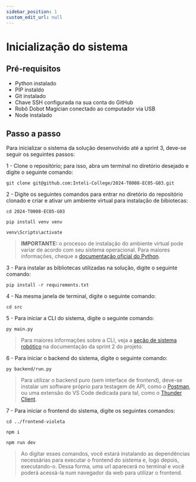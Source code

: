 ```yaml
---
sidebar_position: 1
custom_edit_url: null
---
```


# Inicialização do sistema

## Pré-requisitos

- Python instalado
- PIP instaldo
- Git instalado
- Chave SSH configurada na sua conta do GitHub
- Robô Dobot Magician conectado ao computador via USB
- Node instalado

## Passo a passo

Para inicializar o sistema da solução desenvolvido até a sprint 3, deve-se seguir os seguintes passos:

1 - Clone o repositório; para isso, abra um terminal no diretório desejado e digite o seguinte comando:

```git clone git@github.com:Inteli-College/2024-T0008-EC05-G03.git```

2 - Digite os seguintes comandos para entrar no diretório do repositório clonado e criar e ativar um ambiente virtual para instalação de bibiotecas:

```cd 2024-T0008-EC05-G03```

```pip install venv venv```

```venv\Scripts\activate```

> **IMPORTANTE:** o processo de instalação do ambiente virtual pode variar de acordo com seu sistema operacional. Para maiores informações, cheque a [documentação oficial do Python](https://packaging.python.org/en/latest/guides/installing-using-pip-and-virtual-environments/).

3 - Para instalar as bibliotecas utilizadas na solução, digite o seguinte comando:

```pip install -r requirements.txt```

4 - Na mesma janela de terminal, digite o seguinte comando:

```cd src```

5 - Para iniciar a CLI do sistema, digite o seguinte comando:

```py main.py```

> Para maiores informações sobre a CLI, veja a [seção de sistema robótico](https://inteli-college.github.io/2024-T0008-EC05-G03/category/sistema-robótico) na documentação da sprint 2 do projeto.

6 - Para iniciar o backend do sistema, digite o seguinte comando:

```py backend/run.py```

> Para utilizar o backend puro (sem interface de frontend), deve-se instalar um software próprio para testagem de API, como o [Postman](https://www.postman.com/), ou uma extensão do VS Code dedicada para tal, como o [Thunder Client](https://www.thunderclient.com/).

7 - Para iniciar o frontend do sistema, digite os seguintes comandos:

```cd ../frontend-violeta```

```npm i```

```npm run dev```

> Ao digitar esses comandos, você estará instalando as dependências necessárias para executar o frontend do sistema e, logo depois, executando-o. Dessa forma, uma url aparecerá no terminal e você poderá acessá-la num navegador da web para utilizar o frontend.